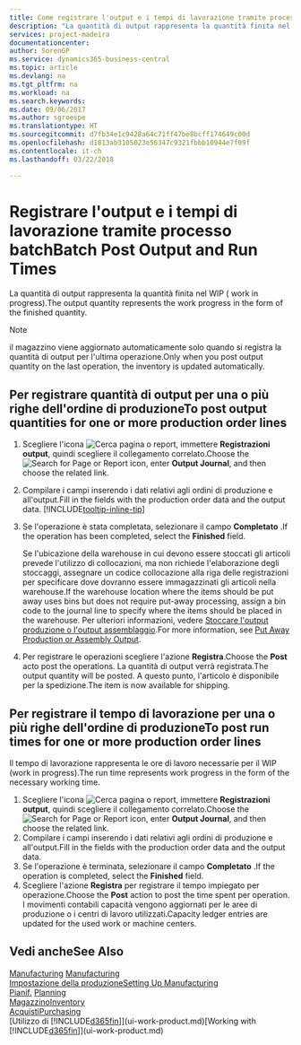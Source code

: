 ```yaml
---
title: Come registrare l'output e i tempi di lavorazione tramite processo batch| Microsoft Docs
description: "La quantità di output rappresenta la quantità finita nel WIP ( work in progress)."
services: project-madeira
documentationcenter: 
author: SorenGP
ms.service: dynamics365-business-central
ms.topic: article
ms.devlang: na
ms.tgt_pltfrm: na
ms.workload: na
ms.search.keywords: 
ms.date: 09/06/2017
ms.author: sgroespe
ms.translationtype: HT
ms.sourcegitcommit: d7fb34e1c9428a64c71ff47be8bcff174649c00d
ms.openlocfilehash: d1813ab3105023e56347c9321fbbb10944e7f09f
ms.contentlocale: it-ch
ms.lasthandoff: 03/22/2018

---
```

# <a name="batch-post-output-and-run-times"></a><span data-ttu-id="ea13e-103">Registrare l'output e i tempi di lavorazione tramite processo batch</span><span class="sxs-lookup"><span data-stu-id="ea13e-103">Batch Post Output and Run Times</span></span>
<span data-ttu-id="ea13e-104">La quantità di output rappresenta la quantità finita nel WIP ( work in progress).</span><span class="sxs-lookup"><span data-stu-id="ea13e-104">The output quantity represents the work progress in the form of the finished quantity.</span></span>  

> [!NOTE]
> <span data-ttu-id="ea13e-105">il magazzino viene aggiornato automaticamente solo quando si registra la quantità di output per l'ultima operazione.</span><span class="sxs-lookup"><span data-stu-id="ea13e-105">Only when you post output quantity on the last operation, the inventory is updated automatically.</span></span>  

## <a name="to-post-output-quantities-for-one-or-more-production-order-lines"></a><span data-ttu-id="ea13e-106">Per registrare quantità di output per una o più righe dell'ordine di produzione</span><span class="sxs-lookup"><span data-stu-id="ea13e-106">To post output quantities for one or more production order lines</span></span>
1. <span data-ttu-id="ea13e-107">Scegliere l'icona ![Cerca pagina o report](media/ui-search/search_small.png "icona Cerca pagina o report"), immettere **Registrazioni output**, quindi scegliere il collegamento correlato.</span><span class="sxs-lookup"><span data-stu-id="ea13e-107">Choose the ![Search for Page or Report](media/ui-search/search_small.png "Search for Page or Report icon") icon, enter **Output Journal**, and then choose the related link.</span></span>  
2. <span data-ttu-id="ea13e-108">Compilare i campi inserendo i dati relativi agli ordini di produzione e all'output.</span><span class="sxs-lookup"><span data-stu-id="ea13e-108">Fill in the fields with the production order data and the output data.</span></span> [!INCLUDE[tooltip-inline-tip](includes/tooltip-inline-tip_md.md)]
3. <span data-ttu-id="ea13e-109">Se l'operazione è stata completata, selezionare il campo **Completato** .</span><span class="sxs-lookup"><span data-stu-id="ea13e-109">If the operation has been completed, select the **Finished** field.</span></span>  

    <span data-ttu-id="ea13e-110">Se l'ubicazione della warehouse in cui devono essere stoccati gli articoli prevede l'utilizzo di collocazioni, ma non richiede l'elaborazione degli stoccaggi,  assegnare un codice collocazione alla riga delle registrazioni per specificare dove dovranno essere immagazzinati gli articoli nella warehouse.</span><span class="sxs-lookup"><span data-stu-id="ea13e-110">If the warehouse location where the items should be put away uses bins but does not require put-away processing,  assign a bin code to the journal line to specify where the items should be placed in the warehouse.</span></span> <span data-ttu-id="ea13e-111">Per ulteriori informazioni, vedere [Stoccare l'output produzione o l'output assemblaggio](warehouse-how-to-put-away-production-output.md).</span><span class="sxs-lookup"><span data-stu-id="ea13e-111">For more information, see [Put Away Production or Assembly Output](warehouse-how-to-put-away-production-output.md).</span></span>  

4. <span data-ttu-id="ea13e-112">Per registrare le operazioni scegliere l'azione **Registra**.</span><span class="sxs-lookup"><span data-stu-id="ea13e-112">Choose the **Post** acto post the operations.</span></span> <span data-ttu-id="ea13e-113">La quantità di output verrà registrata.</span><span class="sxs-lookup"><span data-stu-id="ea13e-113">The output quantity will be posted.</span></span> <span data-ttu-id="ea13e-114">A questo punto, l'articolo è disponibile per la spedizione.</span><span class="sxs-lookup"><span data-stu-id="ea13e-114">The item is now available for shipping.</span></span>  

## <a name="to-post-run-times-for-one-or-more-production-order-lines"></a><span data-ttu-id="ea13e-115">Per registrare il tempo di lavorazione per una o più righe dell'ordine di produzione</span><span class="sxs-lookup"><span data-stu-id="ea13e-115">To post run times for one or more production order lines</span></span>
<span data-ttu-id="ea13e-116">Il tempo di lavorazione rappresenta le ore di lavoro necessarie per il WIP (work in progress).</span><span class="sxs-lookup"><span data-stu-id="ea13e-116">The run time represents work progress in the form of the necessary working time.</span></span>    

1.  <span data-ttu-id="ea13e-117">Scegliere l'icona ![Cerca pagina o report](media/ui-search/search_small.png "icona Cerca pagina o report"), immettere **Registrazioni output**, quindi scegliere il collegamento correlato.</span><span class="sxs-lookup"><span data-stu-id="ea13e-117">Choose the ![Search for Page or Report](media/ui-search/search_small.png "Search for Page or Report icon") icon, enter **Output Journal**, and then choose the related link.</span></span>  
2. <span data-ttu-id="ea13e-118">Compilare i campi inserendo i dati relativi agli ordini di produzione e all'output.</span><span class="sxs-lookup"><span data-stu-id="ea13e-118">Fill in the fields with the production order data and the output data.</span></span>  
3.  <span data-ttu-id="ea13e-119">Se l'operazione è terminata, selezionare il campo **Completato** .</span><span class="sxs-lookup"><span data-stu-id="ea13e-119">If the operation is completed, select the **Finished** field.</span></span>  
4. <span data-ttu-id="ea13e-120">Scegliere l'azione **Registra** per registrare il tempo impiegato per operazione.</span><span class="sxs-lookup"><span data-stu-id="ea13e-120">Choose the **Post** action to post the time spent per operation.</span></span> <span data-ttu-id="ea13e-121">I movimenti contabili capacità vengono aggiornati per le aree di produzione o i centri di lavoro utilizzati.</span><span class="sxs-lookup"><span data-stu-id="ea13e-121">Capacity ledger entries are updated for the used work or machine centers.</span></span>

## <a name="see-also"></a><span data-ttu-id="ea13e-122">Vedi anche</span><span class="sxs-lookup"><span data-stu-id="ea13e-122">See Also</span></span>  
<span data-ttu-id="ea13e-123">[Manufacturing](production-manage-manufacturing.md)  </span><span class="sxs-lookup"><span data-stu-id="ea13e-123">[Manufacturing](production-manage-manufacturing.md)  </span></span>  
[<span data-ttu-id="ea13e-124">Impostazione della produzione</span><span class="sxs-lookup"><span data-stu-id="ea13e-124">Setting Up Manufacturing</span></span>](production-configure-production-processes.md)  
<span data-ttu-id="ea13e-125">[Pianif.](production-planning.md)    </span><span class="sxs-lookup"><span data-stu-id="ea13e-125">[Planning](production-planning.md)    </span></span>  
[<span data-ttu-id="ea13e-126">Magazzino</span><span class="sxs-lookup"><span data-stu-id="ea13e-126">Inventory</span></span>](inventory-manage-inventory.md)  
[<span data-ttu-id="ea13e-127">Acquisti</span><span class="sxs-lookup"><span data-stu-id="ea13e-127">Purchasing</span></span>](purchasing-manage-purchasing.md)  
<span data-ttu-id="ea13e-128">[Utilizzo di [!INCLUDE[d365fin](includes/d365fin_md.md)]](ui-work-product.md)</span><span class="sxs-lookup"><span data-stu-id="ea13e-128">[Working with [!INCLUDE[d365fin](includes/d365fin_md.md)]](ui-work-product.md)</span></span>

